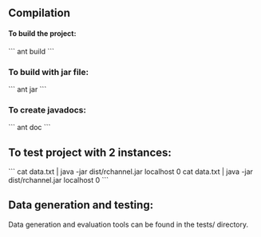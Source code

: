<h2>Compilation</h2>
<h4>To build the project: </h4>
   ```
   ant build
   ```
<h3>To build with jar file: </h3>
   ```
   ant jar
   ```
<h3>To create javadocs: </h2>
   ```
   ant doc
   ```
<h2>To test project with 2 instances:</h2>
   ```
   cat data.txt | java -jar dist/rchannel.jar localhost 0
   cat data.txt | java -jar dist/rchannel.jar localhost 0
   ```
<h2>Data generation and testing:</h2>
Data generation and evaluation tools can be found in the tests/ directory.